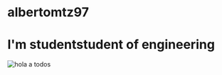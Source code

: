 # albertomtz97
# I'm studentstudent of engineering
![hola a todos](https://www.dibujos-faciles.com/wp-content/uploads/2023/06/Como-dibujar-Kakashi-Hatake-paso11.jpg)
